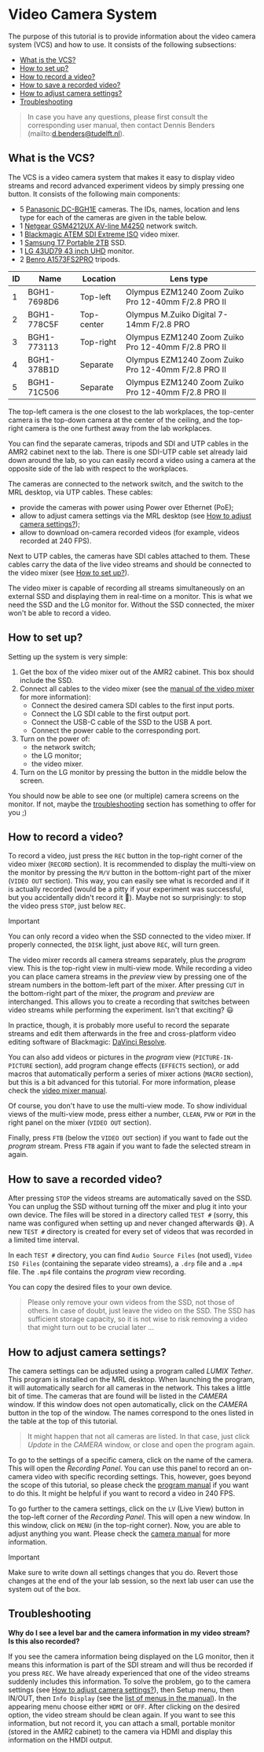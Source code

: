 # Video Camera System
The purpose of this tutorial is to provide information about the video camera system (VCS) and how to use. It consists of the following subsections:

- [What is the VCS?](#what-is-the-vcs)
- [How to set up?](#how-to-set-up)
- [How to record a video?](#how-to-record-a-video)
- [How to save a recorded video?](#how-to-save-a-recorded-video)
- [How to adjust camera settings?](#how-to-adjust-camera-settings)
- [Troubleshooting](#troubleshooting)

> In case you have any questions, please first consult the corresponding user manual, then contact Dennis Benders (mailto:d.benders@tudelft.nl).


## What is the VCS?
The VCS is a video camera system that makes it easy to display video streams and record advanced experiment videos by simply pressing one button. It consists of the following main components:
- 5 [Panasonic DC-BGH1E](https://www.panasonic.com/nl/consumer/cameras-camcorder/lumix-box-camera/dc-bgh1.html) cameras. The IDs, names, location and lens type for each of the cameras are given in the table below.
- 1 [Netgear GSM4212UX AV-line M4250](https://www.netgear.com/business/wired/switches/fully-managed/gsm4212ux/) network switch.
- 1 [Blackmagic ATEM SDI Extreme ISO](https://www.blackmagicdesign.com/products/atemsdi/techspecs/W-APS-36) video mixer.
- 1 [Samsung T7 Portable 2TB](https://www.samsung.com/nl/memory-storage/portable-ssd/portable-ssd-t7-2tb-black-mu-pc2t0k-ww/) SSD.
- 1 [LG 43UD79 43 inch UHD](https://www.lg.com/nl/monitor/lg-43UD79-B) monitor.
- 2 [Benro A1573FS2PRO](https://www.benro.nl/ida-Video_VideoKits_VideoKits_A1573FS2PRO_Video-Statief-Kit) tripods.

| ID | Name | Location | Lens type |
| - | - | - | - |
| 1 | BGH1-7698D6 | Top-left | Olympus EZM1240 Zoom Zuiko Pro 12-40mm F/2.8 PRO II |
| 2 | BGH1-778C5F | Top-center | Olympus M.Zuiko Digital 7-14mm F/2.8 PRO |
| 3 | BGH1-773113 | Top-right | Olympus EZM1240 Zoom Zuiko Pro 12-40mm F/2.8 PRO II |
| 4 | BGH1-378B1D | Separate | Olympus EZM1240 Zoom Zuiko Pro 12-40mm F/2.8 PRO II |
| 5 | BGH1-71C506 | Separate | Olympus EZM1240 Zoom Zuiko Pro 12-40mm F/2.8 PRO II |

The top-left camera is the one closest to the lab workplaces, the top-center camera is the top-down camera at the center of the ceiling, and the top-right camera is the one furthest away from the lab workplaces.

You can find the separate cameras, tripods and SDI and UTP cables in the AMR2 cabinet next to the lab. There is one SDI-UTP cable set already laid down around the lab, so you can easily record a video using a camera at the opposite side of the lab with respect to the workplaces.

The cameras are connected to the network switch, and the switch to the MRL desktop, via UTP cables. These cables:
- provide the cameras with power using Power over Ethernet (PoE);
- allow to adjust camera settings via the MRL desktop (see [How to adjust camera settings?](#how-to-adjust-camera-settings));
- allow to download on-camera recorded videos (for example, videos recorded at 240 FPS).

Next to UTP cables, the cameras have SDI cables attached to them. These cables carry the data of the live video streams and should be connected to the video mixer (see [How to set up?](#how-to-set-up)).

The video mixer is capable of recording all streams simultaneously on an external SSD and displaying them in real-time on a monitor. This is what we need the SSD and the LG monitor for. Without the SSD connected, the mixer won't be able to record a video.


## How to set up?
Setting up the system is very simple:
1. Get the box of the video mixer out of the AMR2 cabinet. This box should include the SSD.
2. Connect all cables to the video mixer (see the [manual of the video mixer](https://documents.blackmagicdesign.com/UserManuals/ATEM_SDI_Manual.pdf?_v=1719298810000) for more information):
   - Connect the desired camera SDI cables to the first input ports.
   - Connect the LG SDI cable to the first output port.
   - Connect the USB-C cable of the SSD to the USB A port.
   - Connect the power cable to the corresponding port.
3. Turn on the power of:
   - the network switch;
   - the LG monitor;
   - the video mixer.
4. Turn on the LG monitor by pressing the button in the middle below the screen.

You should now be able to see one (or multiple) camera screens on the monitor. If not, maybe the [troubleshooting](#troubleshooting) section has something to offer for you ;)


## How to record a video?
To record a video, just press the `REC` button in the top-right corner of the video mixer (`RECORD` section). It is recommended to display the multi-view on the monitor by pressing the `M/V` button in the bottom-right part of the mixer (`VIDEO OUT` section). This way, you can easily see what is recorded and if it is actually recorded (would be a pitty if your experiment was successful, but you accidentally didn't record it :no_good:). Maybe not so surprisingly: to stop the video press `STOP`, just below `REC`.

> [!important]
> You can only record a video when the SSD connected to the video mixer. If properly connected, the `DISK` light, just above `REC`, will turn green.

The video mixer records all camera streams separately, plus the *program* view. This is the top-right view in multi-view mode. While recording a video you can place camera streams in the *preview* view by pressing one of the stream numbers in the bottom-left part of the mixer. After pressing `CUT` in the bottom-right part of the mixer, the *program* and *preview* are interchanged. This allows you to create a recording that switches between video streams while performing the experiment. Isn't that exciting? :smiley:

In practice, though, it is probably more useful to record the separate streams and edit them afterwards in the free and cross-platform video editing software of Blackmagic: [DaVinci Resolve](https://www.blackmagicdesign.com/products/davinciresolve).

You can also add videos or pictures in the *program* view (`PICTURE-IN-PICTURE` section), add program change effects (`EFFECTS` section), or add macros that automatically perform a series of mixer actions (`MACRO` section), but this is a bit advanced for this tutorial. For more information, please check the [video mixer manual](https://documents.blackmagicdesign.com/UserManuals/ATEM_SDI_Manual.pdf?_v=1719298810000).

Of course, you don't have to use the multi-view mode. To show individual views of the multi-view mode, press either a number, `CLEAN`, `PVW` or `PGM` in the right panel on the mixer (`VIDEO OUT` section).

Finally, press `FTB` (below the `VIDEO OUT` section) if you want to fade out the *program* stream. Press `FTB` again if you want to fade the selected stream in again.


## How to save a recorded video?
After pressing `STOP` the videos streams are automatically saved on the SSD. You can unplug the SSD without turning off the mixer and plug it into your own device. The files will be stored in a directory called `TEST #` (sorry, this name was configured when setting up and never changed afterwards :sweat_smile:). A new `TEST #` directory is created for every set of videos that was recorded in a limited time interval.

In each `TEST #` directory, you can find `Audio Source Files` (not used), `Video ISO Files` (containing the separate video streams), a `.drp` file and a `.mp4` file. The `.mp4` file contains the *program* view recording.

You can copy the desired files to your own device.

> Please only remove your own videos from the SSD, not those of others. In case of doubt, just leave the video on the SSD. The SSD has sufficient storage capacity, so it is not wise to risk removing a video that might turn out to be crucial later ...


## How to adjust camera settings?
The camera settings can be adjusted using a program called *LUMIX Tether*. This program is installed on the MRL desktop. When launching the program, it will automatically search for all cameras in the network. This takes a little bit of time. The cameras that are found will be listed in the *CAMERA* window. If this window does not open automatically, click on the *CAMERA* button in the top of the window. The names correspond to the ones listed in the table at the top of this tutorial.

> It might happen that not all cameras are listed. In that case, just click *Update* in the *CAMERA* window, or close and open the program again.

To go to the settings of a specific camera, click on the name of the camera. This will open the *Recording Panel*. You can use this panel to record an on-camera video with specific recording settings. This, however, goes beyond the scope of this tutorial, so please check the [program manual](https://eww.pavc.panasonic.co.jp/dscoi/lumixtether/OperationGuide(en).pdf) if you want to do this. It might be helpful if you want to record a video in 240 FPS.

To go further to the camera settings, click on the `LV` (Live View) button in the top-left corner of the *Recording Panel*. This will open a new window. In this window, click on `MENU` (in the top-right corner). Now, you are able to adjust anything you want. Please check the [camera manual](https://eww.pavc.panasonic.co.jp/dscoi/DC-BGH1/E/DC-BGH1_DVQP2279_eng/index.htm) for more information.

> [!important]
> Make sure to write down all settings changes that you do. Revert those changes at the end of the your lab session, so the next lab user can use the system out of the box.


## Troubleshooting
**Why do I see a level bar and the camera information in my video stream? Is this also recorded?**

If you see the camera information being displayed on the LG monitor, then it means this information is part of the SDI stream and will thus be recorded if you press `REC`. We have already experienced that one of the video streams suddenly includes this information. To solve the problem, go to the camera settings (see [How to adjust camera settings?](#how-to-adjust-camera-settings)), then Setup menu, then IN/OUT, then `Info Display` (see the [list of menus in the manual](https://eww.pavc.panasonic.co.jp/dscoi/DC-BGH1/E/DC-BGH1_DVQP2279_eng/chapter12_01.htm)). In the appearing menu choose either `HDMI` or `OFF`. After clicking on the desired option, the video stream should be clean again. If you want to see this information, but not record it, you can attach a small, portable monitor (stored in the AMR2 cabinet) to the camera via HDMI and display this information on the HMDI output.
